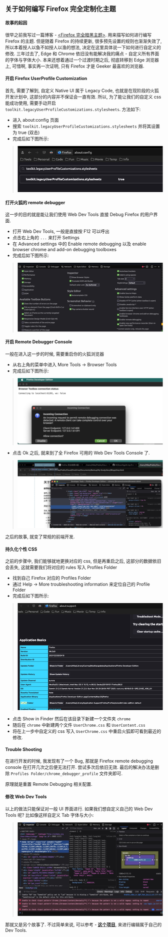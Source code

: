关于如何编写 Firefox 完全定制化主题
---

#### 故事的起因
很早之前我写过一篇博客 - [<Firefox 完全暗黑主题>](https://d0n9x1n.dev/post/396/). 用来描写如何进行编写 Firefox 的主题. 但是随着 Firefox 的持续更新, 很多预先设置的规则也渐渐失效了, 所以本着授人以鱼不如授人以渔的想法, 决定在这里具体说一下如何进行自定义的修改.
三年过去了, Edge 和 Chrome 依旧没有能解决我的痛点 - 自定义所有界面的字体与字体大小. 本来还想着通过一个过渡时期之后, 彻底转移到 Edge 浏览器上, 可惜啊, 事实再一次证明, 只有 Firefox 才是 Geeker 最喜欢的浏览器.


#### 开启 Firefox UserProfile Customization
首先, 需要了解到, 自定义 Native UI 属于 Legacy Code, 也就是在现阶段的火狐开发计划中, 这部分的内容并不保证会一直有效. 所以, 为了能让我们的自定义 css 能成功使用, 需要手动开启 `toolkit.legacyUserProfileCustomizations.stylesheets`. 方法如下:

+ 进入 about:config 页面
+ 搜索 `toolkit.legacyUserProfileCustomizations.stylesheets` 并将其设置为 true (双击)
+ 完成后如下图所示:
> ![Firefox settings](./images/2021-12-26-1.jpg)

#### 打开火狐的 remote debugger
这一步的目的就是能让我们使用 Web Dev Tools 直接 Debug Firefox 的用户界面.

+ 打开 Web Dev Tools, 一般是直接按 F12 可以呼出
+ 点击右上角的 `...` 来打开 Settings
+ 在 Advanced settings 中的 Enable remote debugging 以及 enable browser chrome and add-on debugging toolboxes
+ 完成后如下图所示:
> ![Firefox remote debugging](./images/2021-12-26-2.jpg)

#### 开启 Remote Debugger Console
一般在进入这一步的时候, 需要重启你的火狐浏览器

+ 从右上角的菜单中进入 More Tools -> Browser Tools
+ 完成后如下图所示:
> ![Firefox remote debug console](./images/2021-12-26-3.jpg)
+ 点击 Ok 之后, 就来到了全 Firefox 可用的 Web Dev Tools Console 了.
> ![Firefox remote active console](./images/2021-12-26-4.jpg)

之后的故事, 就变了常规的前端开发.

#### 持久化个性 CSS
之前的步骤中, 我们能够就地更换对应的 css, 但是再重启之后, 这部分的数据依旧会丢失, 这就需要我们将对应的 rules 写入 Profiles Folder

+ 找到自己 Firefox 对应的 Profiles Folder
+ 通过 Help -> More troubleshooting information 来定位自己的 Profile Folder
+ 完成后如下图所示:
> ![Firefox about:support](./images/2021-12-26-5.jpg)
+ 点击 Show in Finder 然后在该目录下新建一个文件夹 `chrome`
+ 随后在 `chrome` 中新建两个文件 `UserChrome.css` 和 `UserContent.css`
+ 将在上一步中自定义的 css 写入 `UserChrome.css` 中重启火狐即可看到最近的修改.

#### Trouble Shooting
在进行开发的时候, 我发现有了一个 Bug, 那就是 Firefox remote debugging console 在打开几次之后便无法打开. 尝试多次后依旧无效. 最后的解决办法是删除 `Profiles Folder/chrome_debugger_profile` 文件夹即可.

原理就是重置 Remote Debugging 相关配置.


#### 修改 Web Dev Tools
以上的做法只能保证对一般 UI 界面进行. 如果我们想自定义自己的 Web Dev Tools 呢? 比如像这样自定义 Tab 字体与大小:
> ![Firefox Dev Tools](./images/2021-12-26-6.jpg)

那就又是另个故事了. 不过简单来说, 可以参考 - [**这个项目**](https://github.com/MOSconfig/oh-my-firefox), 来进行编辑属于自己的 Dev Tools.

